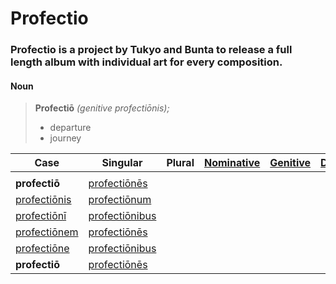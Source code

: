 # Profectio
### Profectio is a project by Tukyo and Bunta to release a full length album with individual art for every composition.

#### Noun
> **Profectiō** *(genitive profectiōnis);*
> 
> - departure
> - journey

| Case                                                                             | Singular                                                                               | Plural | [Nominative](https://en.wiktionary.org/wiki/nominative_case "nominative case") | [Genitive](https://en.wiktionary.org/wiki/genitive_case "genitive case") | [Dative](https://en.wiktionary.org/wiki/dative_case "dative case") | [Accusative](https://en.wiktionary.org/wiki/accusative_case "accusative case") | [Ablative](https://en.wiktionary.org/wiki/ablative_case "ablative case") | [Vocative](https://en.wiktionary.org/wiki/vocative_case "vocative case") |
| -------------------------------------------------------------------------------- | -------------------------------------------------------------------------------------- | ------ | ------------------------------------------------------------------------------ | ------------------------------------------------------------------------ | ------------------------------------------------------------------ | ------------------------------------------------------------------------------ | ------------------------------------------------------------------------ | ------------------------------------------------------------------------ |
|  |
| **profectiō**                                                                    | [profectiōnēs](https://en.wiktionary.org/wiki/profectiones#Latin "profectiones")       |
| [profectiōnis](https://en.wiktionary.org/wiki/profectionis#Latin "profectionis") | [profectiōnum](https://en.wiktionary.org/wiki/profectionum#Latin "profectionum")       |
| [profectiōnī](https://en.wiktionary.org/wiki/profectioni#Latin "profectioni")    | [profectiōnibus](https://en.wiktionary.org/wiki/profectionibus#Latin "profectionibus") |
| [profectiōnem](https://en.wiktionary.org/wiki/profectionem#Latin "profectionem") | [profectiōnēs](https://en.wiktionary.org/wiki/profectiones#Latin "profectiones")       |
| [profectiōne](https://en.wiktionary.org/wiki/profectione#Latin "profectione")    | [profectiōnibus](https://en.wiktionary.org/wiki/profectionibus#Latin "profectionibus") |
| **profectiō**                                                                    | [profectiōnēs](https://en.wiktionary.org/wiki/profectiones#Latin "profectiones")       |
